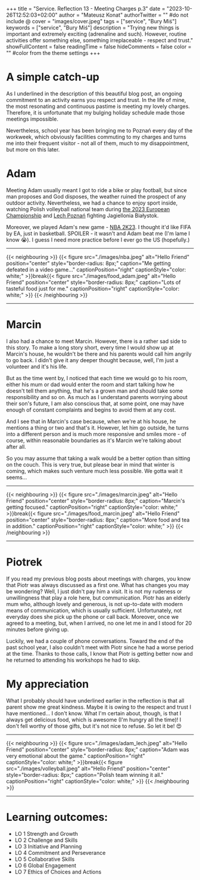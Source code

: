 +++
title = "Service. Reflection 13 - Meeting Charges p.3"
date = "2023-10-26T12:52:03+02:00"
author = "Mateusz Konat"
authorTwitter = "" #do not include @
cover = "images/cover.jpeg"
tags = ["service", "Bury Miś"]
keywords = ["service", "Bury Miś"]
description = "Trying new things is important and extremely exciting (adrenaline and such). However, routine activities offer something else, something irreplaceable - respect and trust."
showFullContent = false
readingTime = false
hideComments = false
color = "" #color from the theme settings
+++

# A simple catch-up
As I underlined in the description of this beautiful blog post, an ongoing commitment to an activity earns you respect and trust. In the life of mine, the most resonating and continuous pastime is meeting my lovely charges. Therefore, it is unfortunate that my bulging holiday schedule made those meetings impossible. 

Nevertheless, school year has been bringing me to Poznań every day of the workweek, which obviously facilities commuting to my charges and turns me into their frequent visitor - not all of them, much to my disappointment, but more on this later.

# Adam
Meeting Adam usually meant I got to ride a bike or play football, but since man proposes and God disposes, the weather ruined the prospect of any outdoor activity. Nevertheless, we had a chance to enjoy sport inside, watching Polish volleyball national team during [the 2023 European Championship](https://en.wikipedia.org/wiki/2023_Men%27s_European_Volleyball_Championship) and [Lech Poznań](https://www.google.com/search?client=opera-gx&q=lech+poznań+jagiellonia&sourceid=opera&ie=UTF-8&oe=UTF-8#sie=m;/g/11v0tlk5w1;2;/m/09nw6c;dt;fp;1;;;) fighting Jagiellonia Białystok.

Moreover, we played Adam's new game - [NBA 2K23](https://nba.2k.com/2k23/). I thought it'd like FIFA by EA, just in basketball. SPOILER - it wasn't and Adam beat me (I'm lame I know :sob:). I guess I need more practice before I ever go the US (hopefully.)

***
{{< neighbouring >}}
{{< figure src="./images/nba.jpeg" alt="Hello Friend" position="center" style="border-radius: 8px;" caption="Me getting defeated in a video game..." captionPosition="right" captionStyle="color: white;" >}}break{{< figure src="./images/food_adam.jpeg" alt="Hello Friend" position="center" style="border-radius: 8px;" caption="Lots of tasteful food just for me." captionPosition="right" captionStyle="color: white;" >}}
{{< /neighbouring >}}
***

# Marcin
I also had a chance to meet Marcin. However, there is a rather sad side to this story. To make a long story short, every time I would show up at Marcin's house, he wouldn't be there and his parents would call him angrily to go back. I didn't give it any deeper thought because, well, I'm just a volunteer and it's his life. 

But as the time went by, I noticed that each time we would go to his room, either his mum or dad would enter the room and start talking how he doesn't tell them anything, that he's a grown man and should take some responsibility and so on. As much as I understand parents worrying about their son's future, I am also conscious that, at some point, one may have enough of constant complaints and begins to avoid them at any cost.

And I see that in Marcin's case because, when we're at his house, he mentions a thing or two and that's it. However, let him go outside, he turns into a different person and is much more responsive and smiles more - of course, within reasonable boundaries as it's Marcin we're talking about after all.

So you may assume that taking a walk would be a better option than sitting on the couch. This is very true, but please bear in mind that winter is coming, which makes such venture much less possible. We gotta wait it seems...

***
{{< neighbouring >}}
{{< figure src="./images/marcin.jpeg" alt="Hello Friend" position="center" style="border-radius: 8px;" caption="Marcin's getting focused." captionPosition="right" captionStyle="color: white;" >}}break{{< figure src="./images/food_marcin.jpeg" alt="Hello Friend" position="center" style="border-radius: 8px;" caption="More food and tea in addition." captionPosition="right" captionStyle="color: white;" >}}
{{< /neighbouring >}}
***

# Piotrek
If you read my previous blog posts about meetings with charges, you know that Piotr was always discussed as a first one. What has changes you may be wondering? Well, I just didn't pay him a visit. It is not my rudeness or unwillingness that play a role here, but communication. Piotr has an elderly mum who, although lovely and generous, is not up-to-date with modern means of communication, which is usually sufficient. Unfortunately, not everyday does she pick up the phone or call back. Moreover, once we agreed to a meeting, but, when I arrived, no one let me in and I stood for 20 minutes before giving up.

Luckily, we had a couple of phone conversations. Toward the end of the past school year, I also couldn't meet with Piotr since he had a worse period at the time. Thanks to those calls, I know that Piotr is getting better now and he returned to attending his workshops he had to skip.

# My appreciation
What I probably should have underlined earlier in the reflection is that all parent show me great kindness. Maybe it is owing to the respect and trust I have mentioned... I don't know. What I'm certain about, though, is that I always get delicious food, which is awesome (I'm hungry all the time)! I don't fell worthy of those gifts, but it's not nice to refuse. So let it be! :heart_eyes:

***
{{< neighbouring >}}
{{< figure src="./images/adam_lech.jpeg" alt="Hello Friend" position="center" style="border-radius: 8px;" caption="Adam was very emotional about the game." captionPosition="right" captionStyle="color: white;" >}}break{{< figure src="./images/volleyball.jpeg" alt="Hello Friend" position="center" style="border-radius: 8px;" caption="Polish team winning it all." captionPosition="right" captionStyle="color: white;" >}}
{{< /neighbouring >}}
***

# Learning outcomes:
- LO 1 Strength and Growth
- LO 2 Challenge and Skills
- LO 3 Initiative and Planning
- LO 4 Commitment and Perseverance
- LO 5 Collaborative Skills
- LO 6 Global Engagement
- LO 7 Ethics of Choices and Actions
